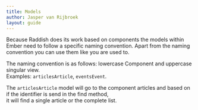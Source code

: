 ```yaml
---
title: Models
author: Jasper van Rijbroek
layout: guide
---
```


Because Raddish does its work based on components the models within Ember need to follow a specific naming convention.
Apart from the naming convention you can use them like you are used to.

The naming convention is as follows: lowercase Component and uppercase singular view.  
Examples: ```articlesArticle```, ```eventsEvent```.

The ```articlesArticle``` model will go to the component articles and based on if the identifier is send in the find method,  
it will find a single article or the complete list.